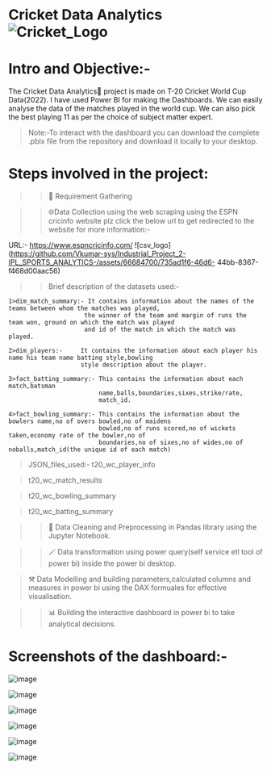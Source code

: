 # Cricket Data Analytics ![Cricket_Logo](https://github.com/Vkumar-sys/Industrial_Project_2-IPL_SPORTS_ANALYTICS-/assets/66684700/c76b0a7f-c330-4ec6-84b7-c641c9a9b3a9)

# Intro and Objective:-
The Cricket Data Analytics🏏 project is made on T-20 Cricket World Cup Data(2022). I have used Power BI for making the Dashboards. We can easily analyse the data of the matches played in the world cup. We can also pick the best playing 11
as per the choice of subject matter expert.

>Note:-To interact with the dashboard you can download the complete .pbix file from the repository and download it locally to your desktop.

# Steps involved in the project:
>>📝 Requirement Gathering


>>🌐Data Collection using the web scraping using the ESPN cricinfo website plz click the below url to get redirected 
    to the website for more information:-

   URL:- https://www.espncricinfo.com/
  ![csv_logo](https://github.com/Vkumar-sys/Industrial_Project_2-IPL_SPORTS_ANALYTICS-/assets/66684700/735ad1f6-46d6- 
  44bb-8367-f468d00aac56)

>>Brief description of the datasets used:-

    1>dim_match_summary:- It contains information about the names of the teams between whom the matches was played,
                         the winner of the team and margin of runs the team won, ground on which the match was played
                         and id of the match in which the match was played.

    2>dim_players:-     It contains the information about each player his name his team name batting style,bowling 
                        style description about the player.
     
    3>fact_batting_summary:- This contains the information about each match,batsman 
                             name,balls,boundaries,sixes,strike/rate,
                             match_id.
                             
    4>fact_bowling_summary:- This contains the information about the bowlers name,no of overs bowled,no of maidens 
                             bowled,no of runs scored,no of wickets taken,economy rate of the bowler,no of 
                             boundaries,no of sixes,no of wides,no of noballs,match_id(the unique id of each match)

   >JSON_files_used:-
   >t20_wc_player_info

   >t20_wc_match_results

   >t20_wc_bowling_summary

   >t20_wc_batting_summary

>>🧹 Data Cleaning and Preprocessing in Pandas library using the Jupyter Notebook.

>> 🪄  Data transformation using power query(self service etl tool of power bi) inside the power bi desktop.

> ⚒️ Data Modelling and building parameters,calculated columns and measures in power bi using the DAX formuales for
     effective visualisation.

>>📊 Building the interactive dashboard in power bi to take analytical decisions.

# Screenshots of the dashboard:-
![image](https://github.com/Vkumar-sys/Industrial_Project_2-IPL_SPORTS_ANALYTICS-/assets/66684700/bcfdf0e0-95a0-4883-829f-8afd8455d081)

![image](https://github.com/Vkumar-sys/Industrial_Project_2-IPL_SPORTS_ANALYTICS-/assets/66684700/5bda263c-6da4-4446-b86d-27f34350ae83)

![image](https://github.com/Vkumar-sys/Industrial_Project_2-IPL_SPORTS_ANALYTICS-/assets/66684700/4056641c-5501-4c1b-9850-dda171f516de)

![image](https://github.com/Vkumar-sys/Industrial_Project_2-IPL_SPORTS_ANALYTICS-/assets/66684700/5f86225b-412d-4c3c-84d3-f9a402936778)

![image](https://github.com/Vkumar-sys/Industrial_Project_2-IPL_SPORTS_ANALYTICS-/assets/66684700/7dc57872-a6cf-45cf-8549-128ccd95a26e)

![image](https://github.com/Vkumar-sys/Industrial_Project_2-IPL_SPORTS_ANALYTICS-/assets/66684700/0e3f0f6e-dc77-470e-a493-82c3286876ae)

















